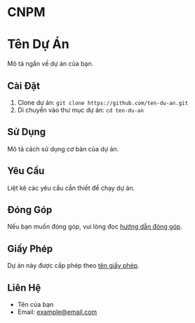 # CNPM
<!DOCTYPE html>
<html lang="en">
<head>
    <meta charset="UTF-8">
    <meta name="viewport" content="width=device-width, initial-scale=1.0">
    <title>Tên Dự Án</title>
</head>
<body>

# Tên Dự Án

Mô tả ngắn về dự án của bạn.

## Cài Đặt

1. Clone dự án: `git clone https://github.com/ten-du-an.git`
2. Di chuyển vào thư mục dự án: `cd ten-du-an`

## Sử Dụng

Mô tả cách sử dụng cơ bản của dự án.

## Yêu Cầu

Liệt kê các yêu cầu cần thiết để chạy dự án.

## Đóng Góp

Nếu bạn muốn đóng góp, vui lòng đọc [hướng dẫn đóng góp](CONTRIBUTING.md).

## Giấy Phép

Dự án này được cấp phép theo [tên giấy phép](LICENSE.md).

## Liên Hệ

- Tên của bạn
- Email: example@email.com

</body>
</html>
